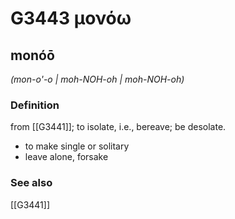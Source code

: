 # G3443 μονόω

## monóō

_(mon-o'-o | moh-NOH-oh | moh-NOH-oh)_

### Definition

from [[G3441]]; to isolate, i.e., bereave; be desolate.

- to make single or solitary
- leave alone, forsake

### See also

[[G3441]]

